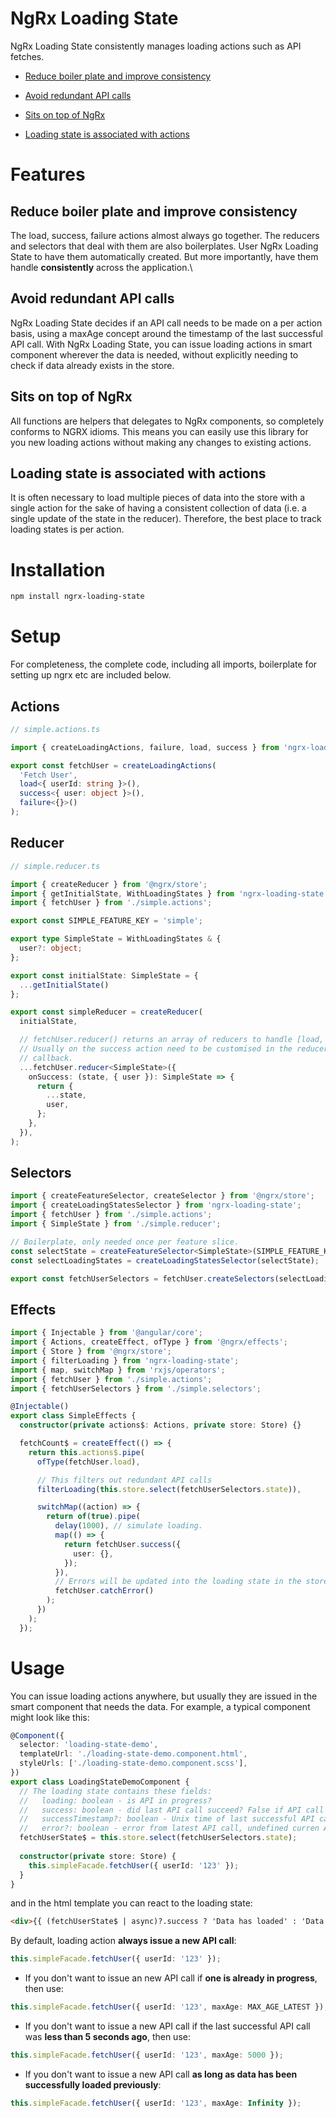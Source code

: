 # NgRx Loading State

NgRx Loading State consistently manages loading actions such as API fetches.

- [Reduce boiler plate and improve consistency](#reduce-boiler-plate-and-improve-consistency)

- [Avoid redundant API calls](#avoid-redundant-api-calls)

- [Sits on top of NgRx](#sits-on-top-of-ngrx)

- [Loading state is associated with actions](#loading-state-is-associated-with-actions)

# Features 

## Reduce boiler plate and improve consistency

The load, success, failure actions almost always go together. The reducers and selectors that deal with them are also boilerplates. User NgRx Loading State to have them automatically created. But more importantly, have them handle **consistently** across the application.\

## Avoid redundant API calls

NgRx Loading State decides if an API call needs to be made on a per action basis, using a maxAge concept around the timestamp of the last successful API call. With NgRx Loading State, you can issue loading actions in smart component wherever the data is needed, without explicitly needing to check if data already exists in the store.

## Sits on top of NgRx

All functions are helpers that delegates to NgRx components, so completely conforms to NGRX idioms. This means you can easily use this library for you new loading actions without making any changes to existing actions.

## Loading state is associated with actions

It is often necessary to load multiple pieces of data into the store with a single action for the sake of having a consistent collection of data (i.e. a single update of the state in the reducer). Therefore, the best place to track loading states is per action.

# Installation

```bash
npm install ngrx-loading-state
```

# Setup

For completeness, the complete code, including all imports, boilerplate for setting up ngrx etc are included below.

## Actions

```ts
// simple.actions.ts

import { createLoadingActions, failure, load, success } from 'ngrx-loading-state';

export const fetchUser = createLoadingActions(
  'Fetch User',
  load<{ userId: string }>(),
  success<{ user: object }>(),
  failure<{}>()
);
```

## Reducer

```ts
// simple.reducer.ts

import { createReducer } from '@ngrx/store';
import { getInitialState, WithLoadingStates } from 'ngrx-loading-state';
import { fetchUser } from './simple.actions';

export const SIMPLE_FEATURE_KEY = 'simple';

export type SimpleState = WithLoadingStates & {
  user?: object;
};

export const initialState: SimpleState = {
  ...getInitialState()
};

export const simpleReducer = createReducer(
  initialState,

  // fetchUser.reducer() returns an array of reducers to handle [load, success, failure] actions.
  // Usually on the success action need to be customised in the reducer, as is done here via the onSuccess()
  // callback.
  ...fetchUser.reducer<SimpleState>({
    onSuccess: (state, { user }): SimpleState => {
      return {
        ...state,
        user,
      };
    },
  }),
);
```

## Selectors
```ts
import { createFeatureSelector, createSelector } from '@ngrx/store';
import { createLoadingStatesSelector } from 'ngrx-loading-state';
import { fetchUser } from './simple.actions';
import { SimpleState } from './simple.reducer';

// Boilerplate, only needed once per feature slice.
const selectState = createFeatureSelector<SimpleState>(SIMPLE_FEATURE_KEY);
const selectLoadingStates = createLoadingStatesSelector(selectState);

export const fetchUserSelectors = fetchUser.createSelectors(selectLoadingStates);
```


## Effects
```ts
import { Injectable } from '@angular/core';
import { Actions, createEffect, ofType } from '@ngrx/effects';
import { Store } from '@ngrx/store';
import { filterLoading } from 'ngrx-loading-state';
import { map, switchMap } from 'rxjs/operators';
import { fetchUser } from './simple.actions';
import { fetchUserSelectors } from './simple.selectors';

@Injectable()
export class SimpleEffects {
  constructor(private actions$: Actions, private store: Store) {}

  fetchCount$ = createEffect(() => {
    return this.actions$.pipe(
      ofType(fetchUser.load),

      // This filters out redundant API calls
      filterLoading(this.store.select(fetchUserSelectors.state)),

      switchMap((action) => {
        return of(true).pipe(
          delay(1000), // simulate loading.
          map(() => {
            return fetchUser.success({
              user: {},
            });
          }),
          // Errors will be updated into the loading state in the store for this action.
          fetchUser.catchError()
        );
      })
    );
  });
```

# Usage

You can issue loading actions anywhere, but usually they are issued in the smart component that needs the data. For example, a typical component might look like this:

```ts
@Component({
  selector: 'loading-state-demo',
  templateUrl: './loading-state-demo.component.html',
  styleUrls: ['./loading-state-demo.component.scss'],
})
export class LoadingStateDemoComponent {
  // The loading state contains these fields:
  //   loading: boolean - is API in progress?
  //   success: boolean - did last API call succeed? False if API call in progress
  //   successTimestamp?: boolean - Unix time of last successful API call
  //   error?: boolean - error from latest API call, undefined curren API call in progress or no error from last API call.
  fetchUserState$ = this.store.select(fetchUserSelectors.state);
 
  constructor(private store: Store) {
    this.simpleFacade.fetchUser({ userId: '123' });
  }
}
```

and in the html template you can react to the loading state:

```html
<div>{{ (fetchUserState$ | async)?.success ? 'Data has loaded' : 'Data has not loaded yet'}}</div>

```

By default, loading action **always issue a new API call**:

```ts
this.simpleFacade.fetchUser({ userId: '123' });
```

- If you don't want to issue an new API call if **one is already in progress**, then use:

```ts
this.simpleFacade.fetchUser({ userId: '123', maxAge: MAX_AGE_LATEST });
```

- If you don't want to issue a new API call if the last successful API call was **less than 5 seconds ago**, then use:

```ts
this.simpleFacade.fetchUser({ userId: '123', maxAge: 5000 });
```

- If you don't want to issue a new API call **as long as data has been successfully loaded previously**:

```ts
this.simpleFacade.fetchUser({ userId: '123', maxAge: Infinity });
```


